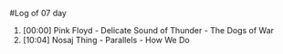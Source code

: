 #Log of 07 day

1. [00:00] Pink Floyd - Delicate Sound of Thunder - The Dogs of War
1. [10:04] Nosaj Thing - Parallels - How We Do
